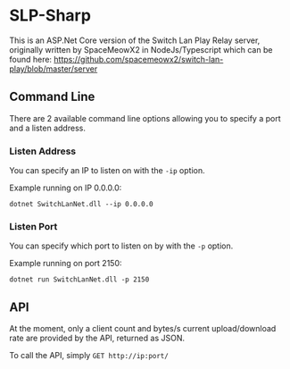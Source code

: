 # SLP-Sharp
This is an ASP.Net Core version of the Switch Lan Play Relay server, originally written by SpaceMeowX2 in NodeJs/Typescript which can be found here: https://github.com/spacemeowx2/switch-lan-play/blob/master/server

## Command Line
There are 2 available command line options allowing you to specify a port and a listen address.

### Listen Address
You can specify an IP to listen on with the `-ip` option.

Example running on IP 0.0.0.0:
```
dotnet SwitchLanNet.dll --ip 0.0.0.0
```

### Listen Port
You can specify which port to listen on by with the `-p` option.

Example running on port 2150:
```
dotnet run SwitchLanNet.dll -p 2150
```

## API
At the moment, only a client count and bytes/s current upload/download rate are provided by the API, returned as JSON.

To call the API, simply `GET http://ip:port/`